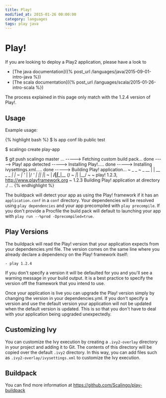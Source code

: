 ```yaml
---
title: Play!
modified_at: 2015-01-26 00:00:00
category: languages
tags: play java
---
```


Play!
=====

If you are looking to deploy a Play2 application, please have a look to
* [The java documentation]({% post_url /languages/java/2015-09-01-intro-java %})
* [The scala documentation]({% post_url /languages/scala/2015-01-26-intro-scala %})

The process explained in this page only match with the 1.2.4 version of Play!.

Usage
-----

Example usage:

{% highlight bash %}
  $ ls
  app	conf	lib	public	test

  $ scalingo create play-app

  $ git push scalingo master
  ...
  -----> Fetching custom build pack... done
  -----> Play! app detected
  -----> Installing Play!..... done
  -----> Installing ivysettings.xml..... done
  -----> Building Play! application...
         ~        _            _
         ~  _ __ | | __ _ _  _| |
         ~ | '_ \| |/ _' | || |_|
         ~ |  __/|_|\____|\__ (_)
         ~ |_|            |__/
         ~
         ~ play! 1.2.3, http://www.playframework.org
         ~
         1.2.3
         Building Play! application at directory ./
  ...
{% endhighlight %}

The buildpack will detect your app as using the Play! framework if it has an `application.conf` in a `conf` directory. Your dependencies will be resolved using `play dependencies` and your app precompiled with `play precompile`. If you don't provide a Procfile the build pack will default to launching your app with `play run --%prod -Dprecompiled=true`.

Play Versions
-------------

The buildpack will read the Play! version that your application expects from your dependencies.yml file. The version comes on the same line where you already declare a dependency on the Play! framework itself:

    - play 1.2.4

If you don't specify a version it will be defaulted for you and you'll see a warning message in your build output. It is a best practice to specify the version off the framework that you intend to use.

Once your application is live you can upgrade the Play! version simply by changing the version in your dependencies.yml. If you don't specify a version and use the default version your application will not be updated when the default version is updated. This is so that you don't have to deal with your application being upgraded unexpectedly.

Customizing Ivy
-----------

You can customize the Ivy execution by creating a `.ivy2-overlay` directory in your project and adding it to Git.
The contents of this directory will be copied over the default `.ivy2` directory.
In this way, you can add files such as `.ivy2-overlay/ivysettings.xml` to customize the Ivy execution.

Buildpack
---------

You can find more information at https://github.com/Scalingo/play-buildpack
